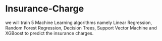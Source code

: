 # Insurance-Charge
we will train 5 Machine Learning algorithms namely Linear Regression, Random Forest Regression, Decision Trees, Support Vector Machine and XGBoost to predict the insurance charges.
